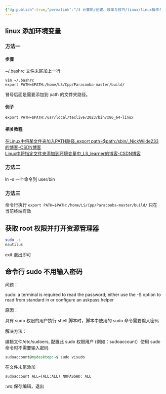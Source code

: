 ```yaml
---
{"dg-publish":true,"permalink":"/3 计算机/创建、效率与技巧/linux/linux操作与命令/权限相关命令/","title":"权限相关命令"}
---
```



## linux 添加环境变量
### 方法一
#### 步骤
~/.bashrc 文件末尾加上一行
```shell
vim ~/.bashrc
export PATH=$PATH:/home/LS/Cpp/Paracooba-master/build/
```
冒号后面是需要添加到 path 的文件夹路径。
#### 例子
`export PATH=$PATH:/usr/local/texlive/2023/bin/x86_64-linux`
#### 相关教程
[在Linux中将某文件夹加入PATH路径\_export path=$path:/sbin/\_NickWilde233的博客-CSDN博客](https://blog.csdn.net/m0_46246804/article/details/108392146)  
[Linux中将指定文件夹添加到环境变量中\_LS\_learner的博客-CSDN博客](https://blog.csdn.net/qq_39777550/article/details/119539136)
### 方法二
ln -s 一个命令到 user/bin
### 方法三
命令行执行 `export PATH=$PATH:/home/LS/Cpp/Paracooba-master/build/` 只在当前终端有效

## 获取 root 权限并打开资源管理器
```sh
sudo -s
nautilus
```
exit 退出即可
## 命令行 sudo 不用输入密码
问题：

sudo: a terminal is required to read the password; either use the -S option to read from standard in or configure an askpass helper

原因：

具有 sudo 权限的用户执行 shell 脚本时，脚本中使用的 sudo 命令需要输入密码

解决方法：

编辑文件/etc/sudoers, 配置此 sudo 权限用户 (例如：sudoaccount）使用 sudo 命令时不需要输入密码

```ruby
sudoaccount@mydesktop:~$ sudo visudo
```

在文件末尾添加

```cobol
sudoaccount ALL=(ALL:ALL) NOPASSWD: ALL
```

:wq 保存编辑，退出